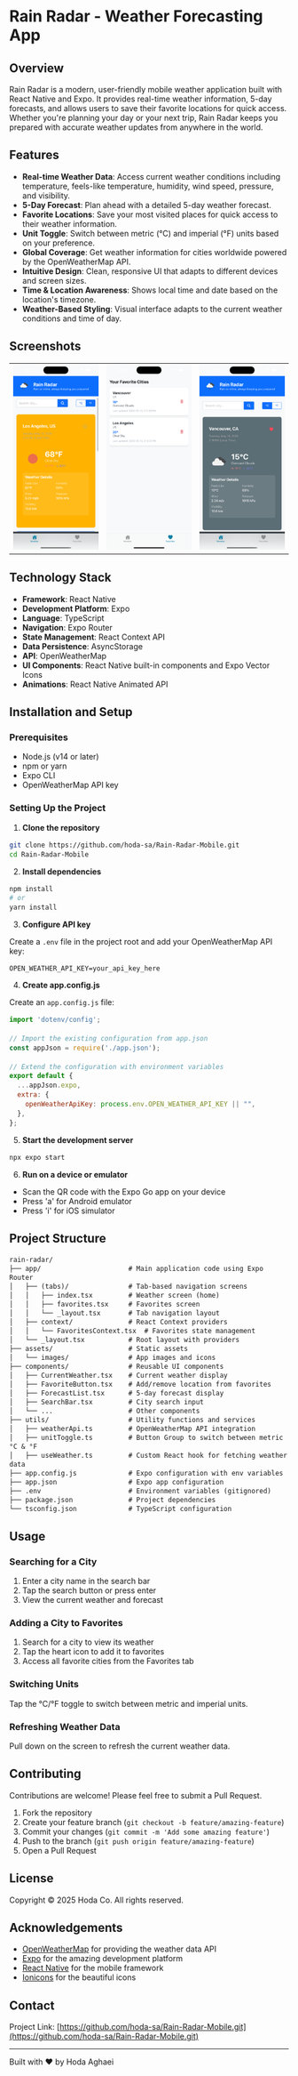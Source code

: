 # Rain Radar - Weather Forecasting App

## Overview

Rain Radar is a modern, user-friendly mobile weather application built with React Native and Expo. It provides real-time weather information, 5-day forecasts, and allows users to save their favorite locations for quick access. Whether you're planning your day or your next trip, Rain Radar keeps you prepared with accurate weather updates from anywhere in the world.

## Features

- **Real-time Weather Data**: Access current weather conditions including temperature, feels-like temperature, humidity, wind speed, pressure, and visibility.
- **5-Day Forecast**: Plan ahead with a detailed 5-day weather forecast.
- **Favorite Locations**: Save your most visited places for quick access to their weather information.
- **Unit Toggle**: Switch between metric (°C) and imperial (°F) units based on your preference.
- **Global Coverage**: Get weather information for cities worldwide powered by the OpenWeatherMap API.
- **Intuitive Design**: Clean, responsive UI that adapts to different devices and screen sizes.
- **Time & Location Awareness**: Shows local time and date based on the location's timezone.
- **Weather-Based Styling**: Visual interface adapts to the current weather conditions and time of day.

## Screenshots

<table>
  <tr>
    <td><img src="./assets/images/LA.png" alt="Current Weather Screen Sunny" width="300"/></td>
         <td><img src="./assets/images/Favs.png" alt="Favorites Screen" width="300"/></td>
    <td><img src="./assets/images/Vancouver.png" alt="Current Weather Screen Cloudy" width="300"/></td>
  </tr>
</table>

## Technology Stack

- **Framework**: React Native
- **Development Platform**: Expo
- **Language**: TypeScript
- **Navigation**: Expo Router
- **State Management**: React Context API
- **Data Persistence**: AsyncStorage
- **API**: OpenWeatherMap
- **UI Components**: React Native built-in components and Expo Vector Icons
- **Animations**: React Native Animated API

## Installation and Setup

### Prerequisites

- Node.js (v14 or later)
- npm or yarn
- Expo CLI
- OpenWeatherMap API key

### Setting Up the Project

1. **Clone the repository**

```bash
git clone https://github.com/hoda-sa/Rain-Radar-Mobile.git
cd Rain-Radar-Mobile
```

2. **Install dependencies**

```bash
npm install
# or
yarn install
```

3. **Configure API key**

Create a `.env` file in the project root and add your OpenWeatherMap API key:

```
OPEN_WEATHER_API_KEY=your_api_key_here
```

4. **Create app.config.js**

Create an `app.config.js` file:

```javascript
import 'dotenv/config';

// Import the existing configuration from app.json
const appJson = require('./app.json');

// Extend the configuration with environment variables
export default {
  ...appJson.expo,
  extra: {
    openWeatherApiKey: process.env.OPEN_WEATHER_API_KEY || "",
  },
};
```

5. **Start the development server**

```bash
npx expo start
```

6. **Run on a device or emulator**

- Scan the QR code with the Expo Go app on your device
- Press 'a' for Android emulator
- Press 'i' for iOS simulator

## Project Structure

```
rain-radar/
├── app/                      # Main application code using Expo Router
│   ├── (tabs)/               # Tab-based navigation screens
│   │   ├── index.tsx         # Weather screen (home)
│   │   ├── favorites.tsx     # Favorites screen
│   │   └── _layout.tsx       # Tab navigation layout
│   ├── context/              # React Context providers
│   │   └── FavoritesContext.tsx  # Favorites state management
│   └── _layout.tsx           # Root layout with providers
├── assets/                   # Static assets
│   └── images/               # App images and icons
├── components/               # Reusable UI components
│   ├── CurrentWeather.tsx    # Current weather display
│   ├── FavoriteButton.tsx    # Add/remove location from favorites
│   ├── ForecastList.tsx      # 5-day forecast display
│   ├── SearchBar.tsx         # City search input
│   └── ...                   # Other components
├── utils/                    # Utility functions and services
│   ├── weatherApi.ts         # OpenWeatherMap API integration
│   ├── unitToggle.ts         # Button Group to switch between metric °C & °F
│   ├── useWeather.ts         # Custom React hook for fetching weather data
├── app.config.js             # Expo configuration with env variables
├── app.json                  # Expo app configuration
├── .env                      # Environment variables (gitignored)
├── package.json              # Project dependencies
└── tsconfig.json             # TypeScript configuration
```

## Usage

### Searching for a City

1. Enter a city name in the search bar
2. Tap the search button or press enter
3. View the current weather and forecast

### Adding a City to Favorites

1. Search for a city to view its weather
2. Tap the heart icon to add it to favorites
3. Access all favorite cities from the Favorites tab

### Switching Units

Tap the °C/°F toggle to switch between metric and imperial units.

### Refreshing Weather Data

Pull down on the screen to refresh the current weather data.

## Contributing

Contributions are welcome! Please feel free to submit a Pull Request.

1. Fork the repository
2. Create your feature branch (`git checkout -b feature/amazing-feature`)
3. Commit your changes (`git commit -m 'Add some amazing feature'`)
4. Push to the branch (`git push origin feature/amazing-feature`)
5. Open a Pull Request

## License

Copyright © 2025 Hoda Co. All rights reserved.

## Acknowledgements

- [OpenWeatherMap](https://openweathermap.org/) for providing the weather data API
- [Expo](https://expo.dev/) for the amazing development platform
- [React Native](https://reactnative.dev/) for the mobile framework
- [Ionicons](https://ionic.io/ionicons) for the beautiful icons

## Contact

Project Link: [https://github.com/hoda-sa/Rain-Radar-Mobile.git](https://github.com/hoda-sa/Rain-Radar-Mobile.git)

---

Built with ❤️ by Hoda Aghaei